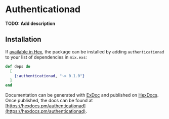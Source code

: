 # Authenticationad

**TODO: Add description**

## Installation

If [available in Hex](https://hex.pm/docs/publish), the package can be installed
by adding `authenticationad` to your list of dependencies in `mix.exs`:

```elixir
def deps do
  [
    {:authenticationad, "~> 0.1.0"}
  ]
end
```

Documentation can be generated with [ExDoc](https://github.com/elixir-lang/ex_doc)
and published on [HexDocs](https://hexdocs.pm). Once published, the docs can
be found at [https://hexdocs.pm/authenticationad](https://hexdocs.pm/authenticationad).

